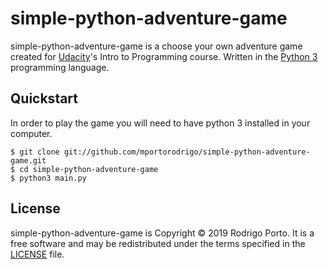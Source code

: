 # simple-python-adventure-game
simple-python-adventure-game is a choose your own adventure game created for [Udacity](https://www.udacity.com)'s Intro to Programming course. Written in the [Python 3](https://python.org) programming language.

## Quickstart
In order to play the game you will need to have python 3 installed in your computer.
~~~~
$ git clone git://github.com/mportorodrigo/simple-python-adventure-game.git
$ cd simple-python-adventure-game
$ python3 main.py
~~~~

## License
simple-python-adventure-game is Copyright © 2019 Rodrigo Porto. It is a free software and may be redistributed under the terms specified in the [LICENSE](LICENSE) file.